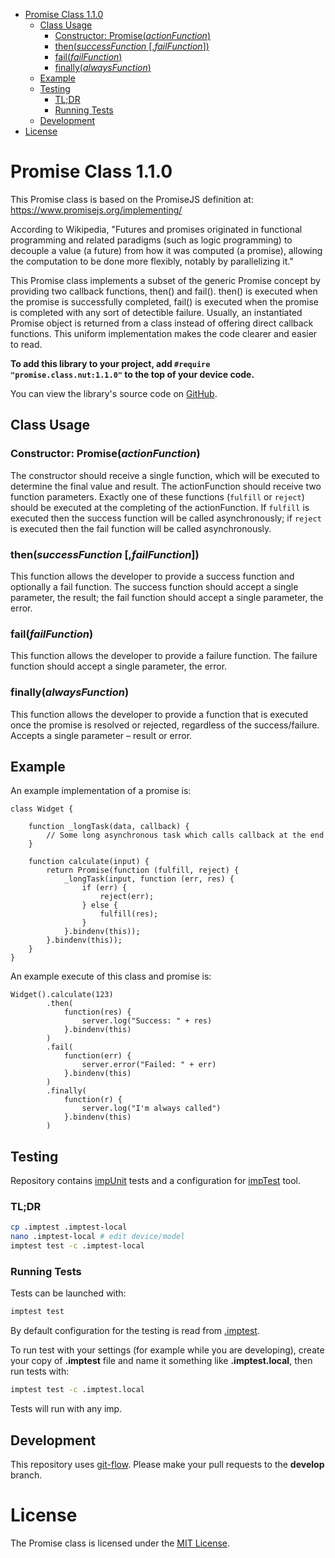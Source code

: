 <!-- START doctoc generated TOC please keep comment here to allow auto update -->
<!-- DON'T EDIT THIS SECTION, INSTEAD RE-RUN doctoc TO UPDATE -->


- [Promise Class 1.1.0](#promise-class-110)
  - [Class Usage](#class-usage)
    - [Constructor: Promise(*actionFunction*)](#constructor-promiseactionfunction)
    - [then(*successFunction* [,*failFunction*])](#thensuccessfunction-failfunction)
    - [fail(*failFunction*)](#failfailfunction)
    - [finally(*alwaysFunction*)](#finallyalwaysfunction)
  - [Example](#example)
  - [Testing](#testing)
    - [TL;DR](#tldr)
    - [Running Tests](#running-tests)
  - [Development](#development)
- [License](#license)

<!-- END doctoc generated TOC please keep comment here to allow auto update -->


# Promise Class 1.1.0

This Promise class is based on the PromiseJS definition at:
https://www.promisejs.org/implementing/

According to Wikipedia, "Futures and promises originated in functional programming and 
related paradigms (such as logic programming) to decouple a value (a future) from how 
it was computed (a promise), allowing the computation to be done more flexibly, notably 
by parallelizing it."

This Promise class implements a subset of the generic Promise concept by
providing two callback functions, then() and fail(). then() is executed when the 
promise is successfully completed, fail() is executed when the promise is completed
with any sort of detectible failure. Usually, an instantiated Promise object is 
returned from a class instead of offering direct callback functions. This uniform
implementation makes the code clearer and easier to read.

**To add this library to your project, add `#require "promise.class.nut:1.1.0"` to the top of your device code.**

You can view the library's source code on [GitHub](https://github.com/electricimp/Promise/tree/v1.1.0).

## Class Usage

### Constructor: Promise(*actionFunction*)

The constructor should receive a single function, which will be executed to determine the final value and result. The actionFunction should receive two function parameters. Exactly one of these functions (`fulfill` or `reject`) should be executed at the completing of the actionFunction. If `fulfill` is executed then the success function will be called asynchronously; if `reject` is executed then the fail function will be called asynchronously.

### then(*successFunction* [,*failFunction*])

This function allows the developer to provide a success function and optionally a fail function. The success function should accept a single parameter, the result; the fail function should accept a single parameter, the error.

### fail(*failFunction*)

This function allows the developer to provide a failure function. The failure function should accept a single parameter, the error.

### finally(*alwaysFunction*)

This function allows the developer to provide a function that is executed once the promise is resolved or rejected, regardless of the success/failure. Accepts a single parameter – result or error.

## Example

An example implementation of a promise is:

```squirrel
class Widget {

    function _longTask(data, callback) {
        // Some long asynchronous task which calls callback at the end
    }

    function calculate(input) {
        return Promise(function (fulfill, reject) {
            _longTask(input, function (err, res) {
                if (err) {
                    reject(err);
                } else {
                    fulfill(res);
                }
            }.bindenv(this));
        }.bindenv(this));
    }
}
```

An example execute of this class and promise is:

```squirrel
Widget().calculate(123)
        .then(
            function(res) {
                server.log("Success: " + res)
            }.bindenv(this)
        )
        .fail(
            function(err) {
                server.error("Failed: " + err)
            }.bindenv(this)
        )
        .finally(
            function(r) {
                server.log("I'm always called")
            }.bindenv(this)
        )
```

## Testing

Repository contains [impUnit](https://github.com/electricimp/impUnit) tests and a configuration for [impTest](https://github.com/electricimp/impTest) tool.

### TL;DR

```bash
cp .imptest .imptest-local
nano .imptest-local # edit device/model
imptest test -c .imptest-local
```

### Running Tests

Tests can be launched with:

```bash
imptest test
```

By default configuration for the testing is read from [.imptest](https://github.com/electricimp/impTest/blob/develop/docs/imptest-spec.md).

To run test with your settings (for example while you are developing), create your copy of **.imptest** file and name it something like **.imptest.local**, then run tests with:

 ```bash
 imptest test -c .imptest.local
 ```

Tests will run with any imp.


## Development

This repository uses [git-flow](http://jeffkreeftmeijer.com/2010/why-arent-you-using-git-flow/).
Please make your pull requests to the __develop__ branch.

# License

The Promise class is licensed under the [MIT License](./LICENSE.txt).
